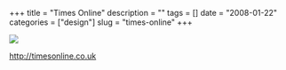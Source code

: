 +++
title = "Times Online"
description = ""
tags = []
date = "2008-01-22"
categories = ["design"]
slug = "times-online"
+++


 

  <div id="screens-thumbs" class="clearfix">
    <div class="txt-center" id="design-submission"><a href="http://timesonline.co.uk/"><img id='bluga-thumbnail-1110' class='bluga-thumbnail large' src='//media.konigi.com/bluga/
wt47f2820bf2b1b_0.jpg'/></a></div>  
  </div>   
<p><a href="http://timesonline.co.uk/">http://timesonline.co.uk</a></p>




